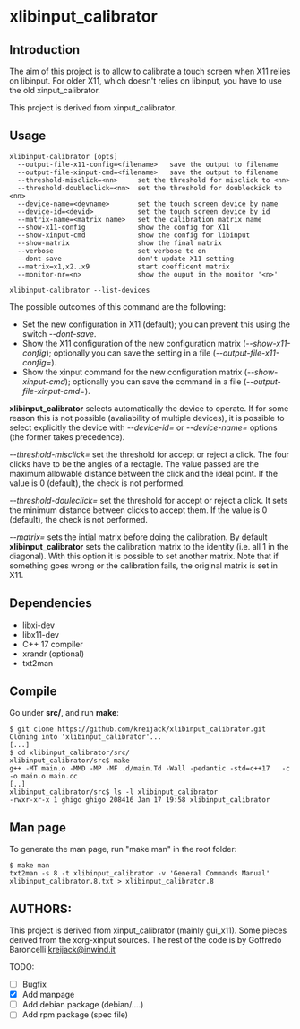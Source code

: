 # xlibinput_calibrator

## Introduction

The aim of this project is to allow to calibrate a touch screen when X11 relies on libinput.
For older X11, which doesn't relies on libinput, you have to use the old xinput_calibrator.

This project is derived from xinput_calibrator.

## Usage
```
xlibinput-calibrator [opts]
  --output-file-x11-config=<filename>   save the output to filename
  --output-file-xinput-cmd=<filename>   save the output to filename
  --threshold-misclick=<nn>     set the threshold for misclick to <nn>
  --threshold-doubleclick=<nn>  set the threshold for doubleckick to <nn>
  --device-name=<devname>       set the touch screen device by name
  --device-id=<devid>           set the touch screen device by id
  --matrix-name=<matrix name>   set the calibration matrix name
  --show-x11-config             show the config for X11
  --show-xinput-cmd             show the config for libinput
  --show-matrix                 show the final matrix
  --verbose                     set verbose to on
  --dont-save                   don't update X11 setting
  --matrix=x1,x2..x9            start coefficent matrix
  --monitor-nr=<n>              show the ouput in the monitor '<n>'
  
xlibinput-calibrator --list-devices
```

The possible outcomes of this command are the following:

* Set the new configuration in X11 (default); you can prevent this using the switch *--dont-save*.
* Show the X11 configuration of the new configuration matrix (*--show-x11-config*); optionally
you can save the setting in a file (*--output-file-x11-config=*).
* Show the xinput command for the new configuration matrix (*--show-xinput-cmd*); optionally
you can save the command in a file (*--output-file-xinput-cmd=*).

**xlibinput_calibrator** selects automatically the device to operate. If for some reason this is not possible (avaliability of multiple devices), it is possible to select explicitly the device with *--device-id=* or *--device-name=* options (the former takes precedence).

*--threshold-misclick=* set the threshold for accept or reject a click. The four clicks have to be the angles of a rectagle. The value passed are the maximum  allowable distance between the click and the ideal point. If the value is 0 (default), the check is not performed.

*--threshold-douleclick=* set the threshold for accept or reject a click. It sets the minimum distance between clicks to accept them. If the value is 0 (default), the check is not performed.

*--matrix=* sets the intial matrix before doing the calibration. By default **xlibinput_calibrator**
sets the calibration matrix to the identity (i.e. all 1 in the diagonal). With this option it is possible to set another matrix. Note that if something goes wrong or the calibration fails, the original matrix is set in X11.

## Dependencies
* libxi-dev
* libx11-dev
* C++ 17 compiler
* xrandr (optional)
* txt2man

## Compile

Go under **src/**, and run **make**:

	$ git clone https://github.com/kreijack/xlibinput_calibrator.git
	Cloning into 'xlibinput_calibrator'...
	[...]
	$ cd xlibinput_calibrator/src/
	xlibinput_calibrator/src$ make
	g++ -MT main.o -MMD -MP -MF .d/main.Td -Wall -pedantic -std=c++17   -c -o main.o main.cc
	[..]
	xlibinput_calibrator/src$ ls -l xlibinput_calibrator
	-rwxr-xr-x 1 ghigo ghigo 208416 Jan 17 19:58 xlibinput_calibrator


## Man page

To generate the man page, run "make man" in the root folder:

    $ make man
    txt2man -s 8 -t xlibinput_calibrator -v 'General Commands Manual' xlibinput_calibrator.8.txt > xlibinput_calibrator.8


## AUTHORS:
This project is derived from xinput_calibrator (mainly gui_x11).
Some pieces derived from the xorg-xinput sources.
The rest of the code is by Goffredo Baroncelli <kreijack@inwind.it>

TODO:
- [ ] Bugfix
- [X] Add manpage
- [ ] Add debian package (debian/....)
- [ ] Add rpm package (spec file)
